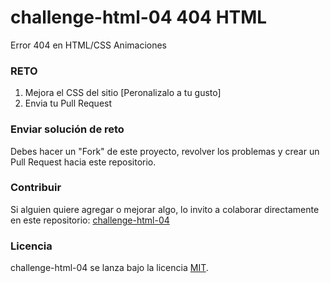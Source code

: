 # challenge-html-04 404 HTML

Error 404 en HTML/CSS Animaciones

### RETO

1. Mejora el CSS del sitio [Peronalizalo a tu gusto]
2. Envia tu Pull Request

### Enviar solución de reto
Debes hacer un "Fork" de este proyecto, revolver los problemas y crear un Pull Request hacia este repositorio.

### Contribuir
Si alguien quiere agregar o mejorar algo, lo invito a colaborar directamente en este repositorio: [challenge-html-04](https://github.com/platzimaster/challenge-html-04/)

### Licencia
challenge-html-04 se lanza bajo la licencia [MIT](https://opensource.org/licenses/MIT).
